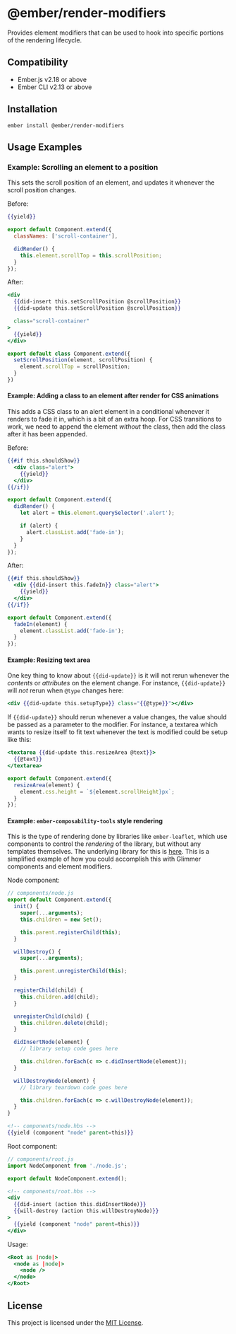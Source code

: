 @ember/render-modifiers
==============================================================================

Provides element modifiers that can be used to hook into specific portions of
the rendering lifecycle.


Compatibility
------------------------------------------------------------------------------

* Ember.js v2.18 or above
* Ember CLI v2.13 or above


Installation
------------------------------------------------------------------------------

```
ember install @ember/render-modifiers
```


Usage Examples
------------------------------------------------------------------------------

### Example: Scrolling an element to a position

This sets the scroll position of an element, and updates it whenever the scroll
position changes.

Before:

```hbs
{{yield}}
```
```js
export default Component.extend({
  classNames: ['scroll-container'],

  didRender() {
    this.element.scrollTop = this.scrollPosition;
  }
});
```

After:

```hbs
<div
  {{did-insert this.setScrollPosition @scrollPosition}}
  {{did-update this.setScrollPosition @scrollPosition}}

  class="scroll-container"
>
  {{yield}}
</div>
```
```js
export default class Component.extend({
  setScrollPosition(element, scrollPosition) {
    element.scrollTop = scrollPosition;
  }
})
```

#### Example: Adding a class to an element after render for CSS animations

This adds a CSS class to an alert element in a conditional whenever it renders
to fade it in, which is a bit of an extra hoop. For CSS transitions to work, we
need to append the element _without_ the class, then add the class after it has
been appended.

Before:

```hbs
{{#if this.shouldShow}}
  <div class="alert">
    {{yield}}
  </div>
{{/if}}
```
```js
export default Component.extend({
  didRender() {
    let alert = this.element.querySelector('.alert');

    if (alert) {
      alert.classList.add('fade-in');
    }
  }
});
```

After:

```hbs
{{#if this.shouldShow}}
  <div {{did-insert this.fadeIn}} class="alert">
    {{yield}}
  </div>
{{/if}}
```
```js
export default Component.extend({
  fadeIn(element) {
    element.classList.add('fade-in');
  }
});
```

#### Example: Resizing text area

One key thing to know about `{{did-update}}` is it will not rerun whenever the
_contents_ or _attributes_ on the element change. For instance, `{{did-update}}`
will _not_ rerun when `@type` changes here:

```hbs
<div {{did-update this.setupType}} class="{{@type}}"></div>
```

If `{{did-update}}` should rerun whenever a value changes, the value should be
passed as a parameter to the modifier. For instance, a textarea which wants to
resize itself to fit text whenever the text is modified could be setup like
this:

```hbs
<textarea {{did-update this.resizeArea @text}}>
  {{@text}}
</textarea>
```
```js
export default Component.extend({
  resizeArea(element) {
    element.css.height = `${element.scrollHeight}px`;
  }
});
```

#### Example: `ember-composability-tools` style rendering

This is the type of rendering done by libraries like `ember-leaflet`, which use
components to control the _rendering_ of the library, but without any templates
themselves. The underlying library for this is [here](https://github.com/miguelcobain/ember-composability-tools).
This is a simplified example of how you could accomplish this with Glimmer
components and element modifiers.

Node component:

```js
// components/node.js
export default Component.extend({
  init() {
    super(...arguments);
    this.children = new Set();

    this.parent.registerChild(this);
  }

  willDestroy() {
    super(...arguments);

    this.parent.unregisterChild(this);
  }

  registerChild(child) {
    this.children.add(child);
  }

  unregisterChild(child) {
    this.children.delete(child);
  }

  didInsertNode(element) {
    // library setup code goes here

    this.children.forEach(c => c.didInsertNode(element));
  }

  willDestroyNode(element) {
    // library teardown code goes here

    this.children.forEach(c => c.willDestroyNode(element));
  }
}
```
```hbs
<!-- components/node.hbs -->
{{yield (component "node" parent=this)}}
```

Root component:

```js
// components/root.js
import NodeComponent from './node.js';

export default NodeComponent.extend();
```
```hbs
<!-- components/root.hbs -->
<div
  {{did-insert (action this.didInsertNode)}}
  {{will-destroy (action this.willDestroyNode)}}
>
  {{yield (component "node" parent=this)}}
</div>
```

Usage:

```hbs
<Root as |node|>
  <node as |node|>
    <node />
  </node>
</Root>
```

License
------------------------------------------------------------------------------

This project is licensed under the [MIT License](LICENSE.md).
